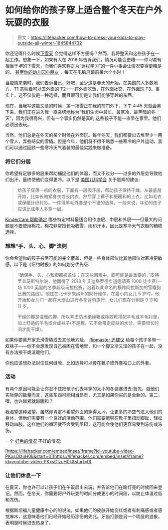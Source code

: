 # 如何给你的孩子穿上适合整个冬天在户外玩耍的衣服

> 原文：<https://lifehacker.com/how-to-dress-your-kids-to-play-outside-all-winter-1845844732>

你还记得什么时候[下雪天](https://offspring.lifehacker.com/how-to-get-work-done-during-a-snow-day-1821747411) 会觉得这样不方便吗？然而，我将整天和这些孩子在一起工作。想象一下，如果有人在 2019 年告诉我们，情况可能会更糟——你*可能*有相当于*年*的下雪天，而我们喜欢称之为“远程学习”的一件小事会让情况变得更糟是的， [甚至你的幼儿园小朋友](https://offspring.lifehacker.com/parents-of-kindergarteners-are-you-ok-1845643106) ，每天在电脑屏幕前呆六个小时！



当疫情来袭时，我们告诉自己，好吧，至少这是春天的开始。在美国的大多数地方，T1 意味着可以去外面的 T2——在外面吃饭，在外面社交，在外面玩 T3。事实上，这不仅仅是一种选择，而且很可能是让我们能够穿越的东西。

现在，当我写这篇文章的时候，第一场雪正在我的前门外下，下午 4:45 天就会黑下来。我们正在进入我一直亲切地称为“我们生命中最长、最寒冷、最黑暗的冬天”，因为我很高兴，但有一个事实仍然是真的:这些孩子不能一直呆在家里。他们必须出去玩。

当然，他们总是在冬天的某个时候在外面玩。每年冬天，我们都要出去堆至少一两个雪人，弄些结实的雪橇。但是今年，他们将不得不熟悉一些寒冷的户外运动，我们可以通过回顾一些寒冷天气着装的最佳实践来做准备。

### 将它们分层

你希望有足够多的层来帮助捕捉他们的体温，而又不过分——过多的外层会导致他们出汗，最终使他们变得更冷。以下是 [美国儿科学会](https://services.aap.org/en/news-room/news-releases/aap/2020/aap-offers-10-tips-to-keep-children-warm-and-safe-outdoors-in-winter/) 关于蛋鸡的建议:

> 给孩子穿薄一点的衣服，下面有一层吸汗层，帮助孩子保持干燥。从最底层开始，比如长袖紧身衣或长内衣。然后穿上裤子和更暖和的上衣，比如毛衣或保暖针织衬衫。一件薄羊毛外套是个不错的选择。一般来说，年幼的孩子应该比成年人多穿一层。

[KinderCare 帮助确定](https://www.kindercare.com/content-hub/articles/2016/november/winter-rules-the-art-of-dressing-your-kids-for-the-cold) 哪些特定材料最适合用作底层、中层和外层——但最大的问题是不要使用棉花，棉花非常擅长吸收雪、雨和汗水，因此是寒冷天气衣橱的糟糕选择。

### 想想“手、头、心、脚”法则

你会希望你的孩子被尽可能的完全覆盖，但是一些身体部位比其他部位对寒冷更敏感。以下是《纽约时报》的如何划分优先级:

> “确保手、头、心和脚都被盖住；在这些因素中，脚可能是最重要的，”皮特·里普马斯特尔说，他赢得了 2018 年艾迪塔罗德步道邀请赛 1000 徒步赛(一场 1000 英里的冬季超级马拉松赛，沿着以此命名的横跨阿拉斯加的雪橇狗比赛的路线)。他住在北卡罗来纳州的阿什维尔，在最小的女儿 5 岁时，他开始和女儿们一起在大烟山进行冬季背包旅行，女儿们现在分别是 9 岁和 11 岁。
> 
> 干燥的脚是温暖的脚，所以考虑防水绝缘靴或橡胶靴搭配羊毛或羊毛衬里，加上舒适的羊毛或合成袜子(不是棉，它不会带走皮肤的水分，需要很长时间才能干燥)。

如果你要离开家去滑雪橇或去其他地方玩， [Ripmaster 还建议](https://www.nytimes.com/2020/11/04/parenting/kids-winter-play-outside.html) 给每个孩子多带一双袜子——你不会想发现自己被困在雪地里，和一个脚又冷又湿的孩子在一起，没有办法擦干或温暖他们。

你也应该想办法封住任何缝隙，比如选择可以套在靴子或外套袖口上的外套。

### 活动

有两个原因可能会让你忍不住把孩子们去年穿的太小的冬装塞进去:首先，就他们实际穿的数量而言，这些东西可能相当昂贵，尤其是如果你买的是全新的。第二，嘿，也许越紧就越暖和？

我渴望这种渴望。虽然你肯定不希望外面的穿得太*大*，让更多的冷空气进入他们的身体，但他们需要有一个良好的活动范围。他们需要能够在靴子里扭动脚趾，轻松移动四肢，这样他们的循环就不会受到阻碍，这可能会使他们更容易受到冻伤或冻伤。

一个 [好色的情况](https://youtu.be/PKxsOlzuH0k) 不好的情况:

 [https://lifehacker.com/embed/inset/iframe?id=youtube-video-PKxsOlzuH0k&start=0](https://lifehacker.com/embed/inset/iframe?id=youtube-video-PKxsOlzuH0k&start=0) 

### 让他们休息一下

在夏天，你也许可以让孩子们在午饭后出去玩，并告诉他们在路灯亮的时候回来登记。然而，在冬天，你需要将户外玩耍的时间分成更小的时间段，以防止体温过低和冻伤。

根据斯坦福儿童健康中心的的说法，如果他们的皮肤开始变红或者有刺痛感或者感觉麻木，这意味着他们已经开始经历冻伤的先兆。牙齿打颤是另一个明显的迹象，表明是时候进去热身了。